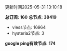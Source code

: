 更新时间2025-05-31 13:10:18

**总订阅: 160**
**总节点: 38419**
- vless节点: 16964
- hysteria2节点: 3

**google ping有效节点: 174**
